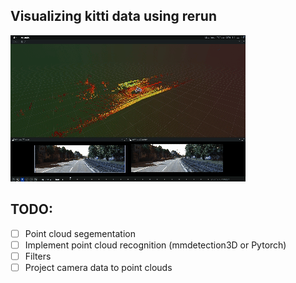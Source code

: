## Visualizing kitti data using rerun

![](asset/trimed.gif)

## TODO:
- [ ] Point cloud segementation
- [ ] Implement point cloud recognition (mmdetection3D or Pytorch)
- [ ] Filters
- [ ] Project camera data to point clouds
